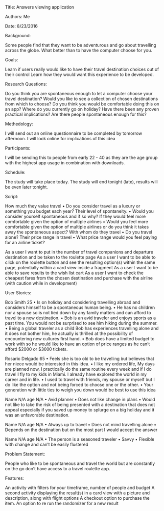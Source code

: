 Title: Answers viewing application


Authors: Me


Date: 8/23/2016


Background:

Some people find that they want to be adventurous and go about travelling across the globe. What better than to have the computer choose for you.


Goals:

Learn if users really would like to have their travel destination choices out of their control 
Learn how they would want this experience to be developed.


Research Questions:

Do you think you are spontaneous enough to let a computer choose your travel destination?
Would you like to see a collection of chosen destinations from which to choose?
Do you think you would be comfortable doing this on an app?
Where do you currently go on holiday?
Have there been any proven practical implications?
Are there people spontaneous enough for this?


Methedology:

I will send out an online questionnaire to be completed by tomorrow afternoon. 
I will look online for implications of this idea


Participants:

I will be sending this to people from early 22 - 40 as they are the age group with the highest app usage in combination with downloads.

Schedule:

The study will take place today. The study will end tonight (late), results will be even later tonight.

Script: 

How much they value travel
•	Do you consider travel as a luxury or something you budget each year?
Their level of spontaneity.
•	Would you consider yourself spontaneous and if so why?
If they would feel more comfortable given the option of multiple airlines
•	Would you feel more comfortable given the option of multiple airlines or do you think it takes away the spontaneous aspect?
With whom do they travel
•	Do you travel alone?
Their price range in travel
•	What price range would you feel paying for an airline ticket?

As a user I want to put in the number of travel companions and departure destination and be taken to the roulette page
As a user I want to be able to click on the roulette button and see the resulting option(s) within the same page, potentially within a card view inside a fragment
As a user I want to be able to save results to the wish list cart
As a user I want to check the cheapest fares from the chosen destination and purchase with the airline (with caution while in development)

User Stories:

Bob Smith 25
•	Is on holiday and considering travelling abroad and considers himself to be a spontaneous human being. 
•	He has no children nor a spouse so is not tied down by any family matters and can afford to travel to a new destination.
•	Bob is an avid traveler and enjoys sports as a past time. You would not be surprised to see him hiking during the summer.
•	Being a global traveler as a child Bob has experiences travelling alone and it does not bother him, he actually is thrilled at the possibility of encountering new cultures first hand.
•	Bob does have a limited budget to work with so he would like to have an option of price ranges as he can’t afford $2000 or $3000 tickets.

Rosario Delgado 65
•	Feels she is too old to be travelling but believes that her niece would be interested in this idea. 
•	I like my ordered life, My days are planned now, I practically do the same routine every week and if I do travel I fly to my kids in Miami. I already have explored the world in my career and in life.
•	I used to travel with friends, my spouse or myself but I do like the option and not being forced to choose one or the other.
•	Your generation with little ties to weigh you down would be best to use this idea

Name N/A age N/A
•	Avid planner
•	Does not like change in plans
•	Would not like to take the risk of being presented with a destination that does not appeal especially if you saved up money to splurge on a big holiday and it was an unfavorable destination.

Name N/A age N/A
•	Always up to travel
•	Does not mind travelling alone
•	Depends on the destination but on the most part I would accept the answer

Name N/A age N/A
•	The person is a seasoned traveler
•	Savvy
•	Flexible with change and can’t be easily flustered 

Problem Statement:

People who like to be spontaneous and travel the world but are constantly on the go don’t have access to a travel roulette app.

Features:

An activity with filters for your timeframe, number of people and budget
A second activity displaying the result(s) in a card view with a picture and description, along with flight options
A checkout option to purchase the item.
An option to re run the randomizer for a new result


